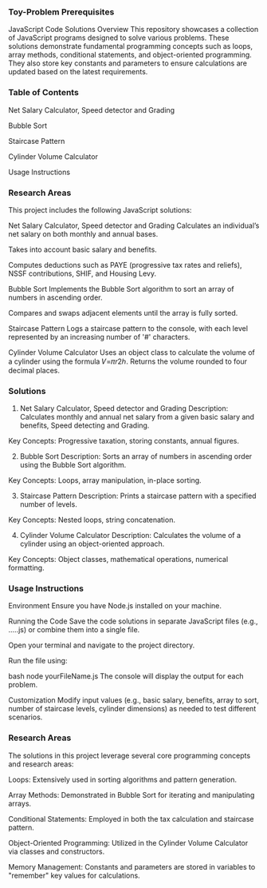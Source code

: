 ### Toy-Problem Prerequisites
JavaScript Code Solutions Overview
This repository showcases a collection of JavaScript programs designed to solve various problems. These solutions demonstrate fundamental programming concepts such as loops, array methods, conditional statements, and object-oriented programming. They also store key constants and parameters to ensure calculations are updated based on the latest requirements.

### Table of Contents
Net Salary Calculator, Speed detector and Grading

Bubble Sort

Staircase Pattern

Cylinder Volume Calculator

Usage Instructions

### Research Areas
This project includes the following JavaScript solutions:

Net Salary Calculator, Speed detector and Grading
Calculates an individual’s net salary on both monthly and annual bases.

Takes into account basic salary and benefits.

Computes deductions such as PAYE (progressive tax rates and reliefs), NSSF contributions, SHIF, and Housing Levy.

Bubble Sort
Implements the Bubble Sort algorithm to sort an array of numbers in ascending order.

Compares and swaps adjacent elements until the array is fully sorted.

Staircase Pattern
Logs a staircase pattern to the console, with each level represented by an increasing number of '#' characters.

Cylinder Volume Calculator
Uses an object class to calculate the volume of a cylinder using the formula 
𝑉=𝜋𝑟2ℎ.
Returns the volume rounded to four decimal places.

### Solutions
1. Net Salary Calculator, Speed detector and Grading
Description: Calculates monthly and annual net salary from a given basic salary and benefits, Speed detecting and Grading.

Key Concepts: Progressive taxation, storing constants, annual figures.

2. Bubble Sort
Description: Sorts an array of numbers in ascending order using the Bubble Sort algorithm.

Key Concepts: Loops, array manipulation, in-place sorting.

3. Staircase Pattern
Description: Prints a staircase pattern with a specified number of levels.

Key Concepts: Nested loops, string concatenation.

4. Cylinder Volume Calculator
Description: Calculates the volume of a cylinder using an object-oriented approach.

Key Concepts: Object classes, mathematical operations, numerical formatting.

### Usage Instructions
Environment
Ensure you have Node.js installed on your machine.

Running the Code
Save the code solutions in separate JavaScript files (e.g., .....js) or combine them into a single file.

Open your terminal and navigate to the project directory.

Run the file using:

bash
node yourFileName.js
The console will display the output for each problem.

Customization
Modify input values (e.g., basic salary, benefits, array to sort, number of staircase levels, cylinder dimensions) as needed to test different scenarios.

### Research Areas
The solutions in this project leverage several core programming concepts and research areas:

Loops: Extensively used in sorting algorithms and pattern generation.

Array Methods: Demonstrated in Bubble Sort for iterating and manipulating arrays.

Conditional Statements: Employed in both the tax calculation and staircase pattern.

Object-Oriented Programming: Utilized in the Cylinder Volume Calculator via classes and constructors.

Memory Management: Constants and parameters are stored in variables to "remember" key values for calculations.